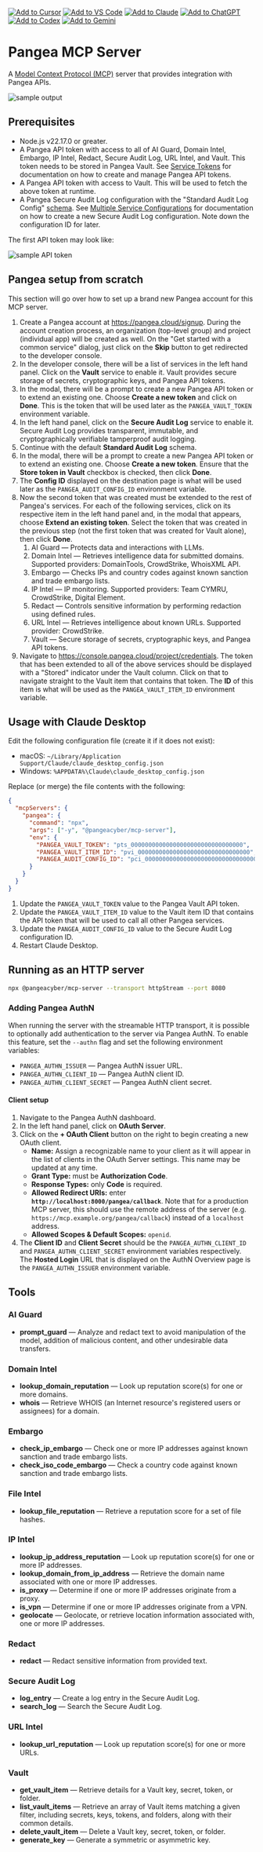 [![Add to Cursor](https://fastmcp.me/badges/cursor_dark.svg)](https://fastmcp.me/MCP/Details/740/pangea)
[![Add to VS Code](https://fastmcp.me/badges/vscode_dark.svg)](https://fastmcp.me/MCP/Details/740/pangea)
[![Add to Claude](https://fastmcp.me/badges/claude_dark.svg)](https://fastmcp.me/MCP/Details/740/pangea)
[![Add to ChatGPT](https://fastmcp.me/badges/chatgpt_dark.svg)](https://fastmcp.me/MCP/Details/740/pangea)
[![Add to Codex](https://fastmcp.me/badges/codex_dark.svg)](https://fastmcp.me/MCP/Details/740/pangea)
[![Add to Gemini](https://fastmcp.me/badges/gemini_dark.svg)](https://fastmcp.me/MCP/Details/740/pangea)

# Pangea MCP Server

A [Model Context Protocol (MCP)](https://modelcontextprotocol.io/introduction)
server that provides integration with Pangea APIs.

![sample output](.github/assets/sample-output.png)

## Prerequisites

- Node.js v22.17.0 or greater.
- A Pangea API token with access to all of AI Guard, Domain Intel, Embargo,
  IP Intel, Redact, Secure Audit Log, URL Intel, and Vault. This token needs to
  be stored in Pangea Vault. See [Service Tokens][] for documentation on how to
  create and manage Pangea API tokens.
- A Pangea API token with access to Vault. This will be used to fetch the above
  token at runtime.
- A Pangea Secure Audit Log configuration with the "Standard Audit Log Config"
  [schema][Audit Schema]. See [Multiple Service Configurations][] for
  documentation on how to create a new Secure Audit Log configuration. Note down
  the configuration ID for later.

The first API token may look like:

![sample API token](.github/assets/services-token.png)

## Pangea setup from scratch

This section will go over how to set up a brand new Pangea account for this MCP
server.

1. Create a Pangea account at <https://pangea.cloud/signup>. During the account
   creation process, an organization (top-level group) and project
   (individual app) will be created as well. On the "Get started with a common
   service" dialog, just click on the **Skip** button to get redirected to the
   developer console.
1. In the developer console, there will be a list of services in the left hand
   panel. Click on the **Vault** service to enable it. Vault provides secure
   storage of secrets, cryptographic keys, and Pangea API tokens.
1. In the modal, there will be a prompt to create a new Pangea API token or to
   extend an existing one. Choose **Create a new token** and click on **Done**.
   This is the token that will be used later as the `PANGEA_VAULT_TOKEN`
   environment variable.
1. In the left hand panel, click on the **Secure Audit Log** service to enable
   it. Secure Audit Log provides transparent, immutable, and cryptographically
   verifiable tamperproof audit logging.
1. Continue with the default **Standard Audit Log** schema.
1. In the modal, there will be a prompt to create a new Pangea API token or to
   extend an existing one. Choose **Create a new token**. Ensure that the
   **Store token in Vault** checkbox is checked, then click **Done**.
1. The **Config ID** displayed on the destination page is what will be used
   later as the `PANGEA_AUDIT_CONFIG_ID` environment variable.
1. Now the second token that was created must be extended to the rest of
   Pangea's services. For each of the following services, click on its
   respective item in the left hand panel and, in the modal that appears, choose
   **Extend an existing token**. Select the token that was created in the
   previous step (not the first token that was created for Vault alone), then
   click **Done**.
   1. AI Guard — Protects data and interactions with LLMs.
   1. Domain Intel — Retrieves intelligence data for submitted domains.
      Supported providers: DomainTools, CrowdStrike, WhoisXML API.
   1. Embargo — Checks IPs and country codes against known sanction and trade
      embargo lists.
   1. IP Intel — IP monitoring. Supported providers: Team CYMRU, CrowdStrike,
      Digital Element.
   1. Redact — Controls sensitive information by performing redaction using
      defined rules.
   1. URL Intel — Retrieves intelligence about known URLs. Supported provider:
      CrowdStrike.
   1. Vault — Secure storage of secrets, cryptographic keys, and Pangea API
      tokens.
1. Navigate to <https://console.pangea.cloud/project/credentials>. The token
   that has been extended to all of the above services should be displayed with
   a "Stored" indicator under the Vault column. Click on that to navigate
   straight to the Vault item that contains that token. The **ID** of this item
   is what will be used as the `PANGEA_VAULT_ITEM_ID` environment variable.

## Usage with Claude Desktop

Edit the following configuration file (create it if it does not exist):

- macOS: `~/Library/Application Support/Claude/claude_desktop_config.json`
- Windows: `%APPDATA%\Claude\claude_desktop_config.json`

Replace (or merge) the file contents with the following:

```json
{
  "mcpServers": {
    "pangea": {
      "command": "npx",
      "args": ["-y", "@pangeacyber/mcp-server"],
      "env": {
        "PANGEA_VAULT_TOKEN": "pts_00000000000000000000000000000000",
        "PANGEA_VAULT_ITEM_ID": "pvi_00000000000000000000000000000000",
        "PANGEA_AUDIT_CONFIG_ID": "pci_00000000000000000000000000000000"
      }
    }
  }
}
```

1. Update the `PANGEA_VAULT_TOKEN` value to the Pangea Vault API token.
1. Update the `PANGEA_VAULT_ITEM_ID` value to the Vault item ID that contains
   the API token that will be used to call all other Pangea services.
1. Update the `PANGEA_AUDIT_CONFIG_ID` value to the Secure Audit Log
   configuration ID.
1. Restart Claude Desktop.

## Running as an HTTP server

```bash
npx @pangeacyber/mcp-server --transport httpStream --port 8080
```

### Adding Pangea AuthN

When running the server with the streamable HTTP transport, it is possible to
optionally add authentication to the server via Pangea AuthN. To enable this
feature, set the `--authn` flag and set the following environment variables:

- `PANGEA_AUTHN_ISSUER` — Pangea AuthN issuer URL.
- `PANGEA_AUTHN_CLIENT_ID` — Pangea AuthN client ID.
- `PANGEA_AUTHN_CLIENT_SECRET` — Pangea AuthN client secret.

#### Client setup

1. Navigate to the Pangea AuthN dashboard.
2. In the left hand panel, click on **OAuth Server**.
3. Click on the **+ OAuth Client** button on the right to begin creating a new
   OAuth client.
   - **Name:** Assign a recognizable name to your client as it will appear in
     the list of clients in the OAuth Server settings. This name may be updated
     at any time.
   - **Grant Type:** must be **Authorization Code**.
   - **Response Types:** only **Code** is required.
   - **Allowed Redirect URIs:** enter **`http://localhost:8000/pangea/callback`**.
     Note that for a production MCP server, this should use the remote address
     of the server (e.g. `https://mcp.example.org/pangea/callback`) instead of a
     `localhost` address.
   - **Allowed Scopes & Default Scopes:** `openid`.
4. The **Client ID** and **Client Secret** should be the
   `PANGEA_AUTHN_CLIENT_ID` and `PANGEA_AUTHN_CLIENT_SECRET` environment
   variables respectively. The **Hosted Login** URL that is displayed on the
   AuthN Overview page is the `PANGEA_AUTHN_ISSUER` environment variable.

## Tools

### AI Guard

- **prompt_guard** — Analyze and redact text to avoid manipulation of the model, addition of malicious content, and other undesirable data transfers.

### Domain Intel

- **lookup_domain_reputation** — Look up reputation score(s) for one or more domains.
- **whois** — Retrieve WHOIS (an Internet resource's registered users or assignees) for a domain.

### Embargo

- **check_ip_embargo** — Check one or more IP addresses against known sanction and trade embargo lists.
- **check_iso_code_embargo** — Check a country code against known sanction and trade embargo lists.

### File Intel

- **lookup_file_reputation** — Retrieve a reputation score for a set of file hashes.

### IP Intel

- **lookup_ip_address_reputation** — Look up reputation score(s) for one or more IP addresses.
- **lookup_domain_from_ip_address** — Retrieve the domain name associated with one or more IP addresses.
- **is_proxy** — Determine if one or more IP addresses originate from a proxy.
- **is_vpn** — Determine if one or more IP addresses originate from a VPN.
- **geolocate** — Geolocate, or retrieve location information associated with, one or more IP addresses.

### Redact

- **redact** — Redact sensitive information from provided text.

### Secure Audit Log

- **log_entry** — Create a log entry in the Secure Audit Log.
- **search_log** — Search the Secure Audit Log.

### URL Intel

- **lookup_url_reputation** — Look up reputation score(s) for one or more URLs.

### Vault

- **get_vault_item** — Retrieve details for a Vault key, secret, token, or folder.
- **list_vault_items** — Retrieve an array of Vault items matching a given filter, including secrets, keys, tokens, and folders, along with their common details.
- **delete_vault_item** — Delete a Vault key, secret, token, or folder.
- **generate_key** — Generate a symmetric or asymmetric key.

[Service Tokens]: https://pangea.cloud/docs/admin-guide/projects/credentials#service-tokens
[Audit Schema]: https://pangea.cloud/docs/audit/getting-started/configuration#audit-schema
[Multiple Service Configurations]: https://pangea.cloud/docs/audit/getting-started/multiple-configurations
